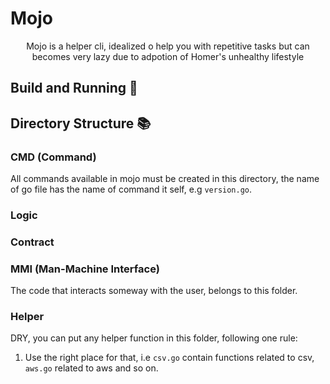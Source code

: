 # Mojo

<p align="center">Mojo is a helper cli, idealized o help you with repetitive tasks but can becomes very lazy due to adpotion of Homer's unhealthy lifestyle</p>

## Build and Running :scroll:

## Directory Structure :books:

### CMD (Command)

All commands available in mojo must be created in this directory, the name of go file has the name of command it self, e.g `version.go`.

### Logic

### Contract

### MMI (Man-Machine Interface)

The code that interacts someway with the user, belongs to this folder.

### Helper

DRY, you can put any helper function in this folder, following one rule:
  1. Use the right place for that, i.e `csv.go` contain functions related to csv, `aws.go` related to aws and so on.





